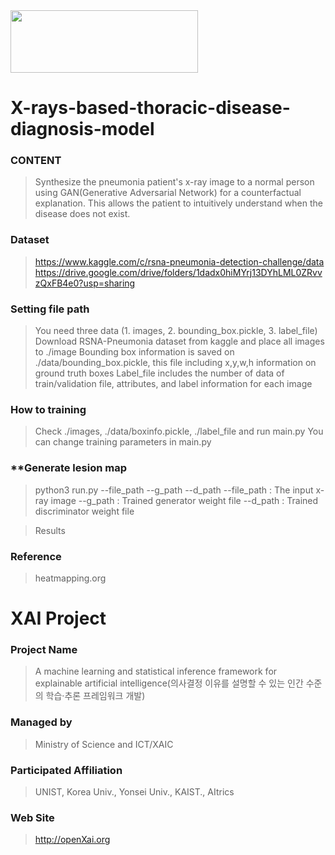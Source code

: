 <img src="http://xai.unist.ac.kr/static/img/logos/XAIC_logo.png" width="300" height="100">

# X-rays-based-thoracic-disease-diagnosis-model

### **CONTENT**
> Synthesize the pneumonia patient's x-ray image to a normal person using GAN(Generative Adversarial Network) for a counterfactual explanation. This allows the patient to intuitively understand when the disease does not exist.

### **Dataset**
>https://www.kaggle.com/c/rsna-pneumonia-detection-challenge/data
>https://drive.google.com/drive/folders/1dadx0hiMYrj13DYhLML0ZRvvzQxFB4e0?usp=sharing


### **Setting file path**
> You need three data (1. images, 2. bounding_box.pickle, 3. label_file)
> Download RSNA-Pneumonia dataset from kaggle and place all images to ./image 
> Bounding box information is saved on ./data/bounding_box.pickle, this file including x,y,w,h information on ground truth boxes
> Label_file includes the number of data of train/validation file, attributes, and label information for each image

### **How to training**
> Check ./images, ./data/boxinfo.pickle, ./label_file and run main.py
> You can change training parameters in main.py

### **Generate lesion map
> python3 run.py --file_path --g_path --d_path
> --file_path : The input x-ray image
> --g_path : Trained generator weight file
> --d_path : Trained discriminator weight file

> Results

### **Reference**
> heatmapping.org
# XAI Project 

### **Project Name** 
> A machine learning and statistical inference framework for explainable artificial intelligence(의사결정 이유를 설명할 수 있는 인간 수준의 학습·추론 프레임워크 개발)
### **Managed by** 
> Ministry of Science and ICT/XAIC
### **Participated Affiliation** 
> UNIST, Korea Univ., Yonsei Univ., KAIST., AItrics
### **Web Site** 
> <http://openXai.org>
